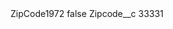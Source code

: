 <?xml version="1.0" encoding="UTF-8"?>
<CustomMetadata xmlns="http://soap.sforce.com/2006/04/metadata" xmlns:xsi="http://www.w3.org/2001/XMLSchema-instance" xmlns:xsd="http://www.w3.org/2001/XMLSchema">
    <label>ZipCode1972</label>
    <protected>false</protected>
    <values>
        <field>Zipcode__c</field>
        <value xsi:type="xsd:string">33331</value>
    </values>
</CustomMetadata>

